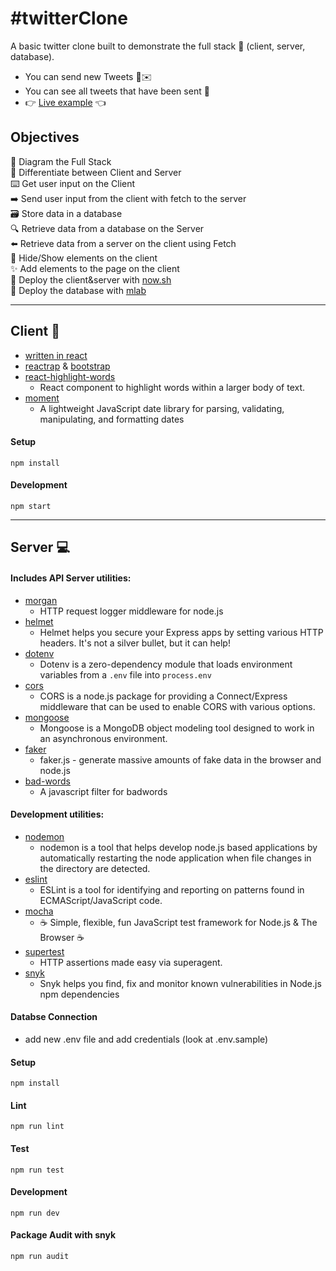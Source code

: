 ﻿# #twitterClone
A basic twitter clone built to demonstrate the full stack 🥞 (client, server, database).

* You can send new Tweets 👤✉️
* You can see all tweets that have been sent  📢
* :point_right: [Live example](https://twitter-clone-client.doublelayer.now.sh/) :point_left:

## Objectives
📝 Diagram the Full Stack  
🔎 Differentiate between Client and Server  
⌨️ Get user input on the Client  
➡️ Send user input from the client with fetch to the server  
🗃 Store data in a database  
🔍 Retrieve data from a database on the Server  
⬅️ Retrieve data from a server on the client using Fetch  
🙈 Hide/Show elements on the client  
✨ Add elements to the page on the client  
🚀 Deploy the client&server with [now.sh](https://zeit.co)  
🚀 Deploy the database with [mlab](https://mlab.com/)

---

## Client :busts_in_silhouette:

- [written in react](https://reactjs.org/)
- [reactrap](https://reactstrap.github.io/) & [bootstrap](https://react-bootstrap.github.io/)
- [react-highlight-words](https://www.npmjs.com/package/react-highlight-words)
  - React component to highlight words within a larger body of text.
- [moment](https://www.npmjs.com/package/moment)
  - A lightweight JavaScript date library for parsing, validating, manipulating, and formatting dates

#### Setup

```
npm install
```

#### Development

```
npm start
```

---
## Server :computer:

#### Includes API Server utilities:

- [morgan](https://www.npmjs.com/package/morgan)
  - HTTP request logger middleware for node.js
- [helmet](https://www.npmjs.com/package/helmet)
  - Helmet helps you secure your Express apps by setting various HTTP headers. It's not a silver bullet, but it can help!
- [dotenv](https://www.npmjs.com/package/dotenv)
  - Dotenv is a zero-dependency module that loads environment variables from a `.env` file into `process.env`
- [cors](https://www.npmjs.com/package/cors)
  - CORS is a node.js package for providing a Connect/Express middleware that can be used to enable CORS with various options.
- [mongoose](https://www.npmjs.com/package/mongoose)
  - Mongoose is a MongoDB object modeling tool designed to work in an asynchronous environment.
- [faker](https://www.npmjs.com/package/faker)
  - faker.js - generate massive amounts of fake data in the browser and node.js
- [bad-words](https://www.npmjs.com/package/bad-words)
  - A javascript filter for badwords

#### Development utilities:

- [nodemon](https://www.npmjs.com/package/nodemon)
  - nodemon is a tool that helps develop node.js based applications by automatically restarting the node application when file changes in the directory are detected.
- [eslint](https://www.npmjs.com/package/eslint)
  - ESLint is a tool for identifying and reporting on patterns found in ECMAScript/JavaScript code.
- [mocha](https://www.npmjs.com/package/mocha)
  - ☕️ Simple, flexible, fun JavaScript test framework for Node.js & The Browser ☕️
- [supertest](https://www.npmjs.com/package/supertest)
  - HTTP assertions made easy via superagent.
- [snyk](https://www.npmjs.com/package/snyk)
  - Snyk helps you find, fix and monitor known vulnerabilities in Node.js npm dependencies


#### Databse Connection

- add new .env file and add credentials (look at .env.sample)

#### Setup

```
npm install
```

#### Lint

```
npm run lint
```

#### Test

```
npm run test
```

#### Development

```
npm run dev
```

#### Package Audit with snyk

```
npm run audit
```
